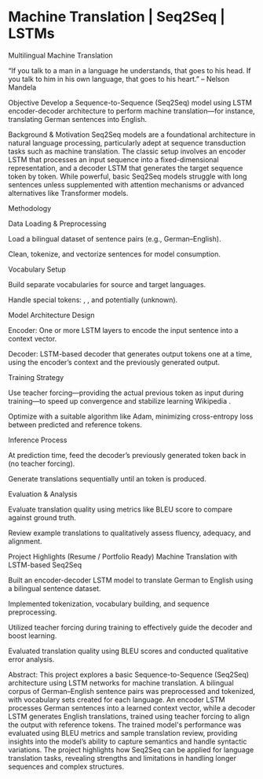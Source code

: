 # Machine Translation | Seq2Seq | LSTMs
Multilingual Machine Translation

“If you talk to a man in a language he understands, that goes to his head. If you talk to him in his own language, that goes to his heart.”
– Nelson Mandela


Objective
Develop a Sequence-to-Sequence (Seq2Seq) model using LSTM encoder-decoder architecture to perform machine translation—for instance, translating German sentences into English.

Background & Motivation
Seq2Seq models are a foundational architecture in natural language processing, particularly adept at sequence transduction tasks such as machine translation. The classic setup involves an encoder LSTM that processes an input sequence into a fixed-dimensional representation, and a decoder LSTM that generates the target sequence token by token. While powerful, basic Seq2Seq models struggle with long sentences unless supplemented with attention mechanisms or advanced alternatives like Transformer models.

Methodology

Data Loading & Preprocessing

Load a bilingual dataset of sentence pairs (e.g., German–English).

Clean, tokenize, and vectorize sentences for model consumption.

Vocabulary Setup

Build separate vocabularies for source and target languages.

Handle special tokens: <start>, <end>, and potentially <unk> (unknown).

Model Architecture Design

Encoder: One or more LSTM layers to encode the input sentence into a context vector.

Decoder: LSTM-based decoder that generates output tokens one at a time, using the encoder’s context and the previously generated output.

Training Strategy

Use teacher forcing—providing the actual previous token as input during training—to speed up convergence and stabilize learning 
Wikipedia
.

Optimize with a suitable algorithm like Adam, minimizing cross-entropy loss between predicted and reference tokens.

Inference Process

At prediction time, feed the decoder’s previously generated token back in (no teacher forcing).

Generate translations sequentially until an <end> token is produced.

Evaluation & Analysis

Evaluate translation quality using metrics like BLEU score to compare against ground truth.

Review example translations to qualitatively assess fluency, adequacy, and alignment.

Project Highlights (Resume / Portfolio Ready)
Machine Translation with LSTM-based Seq2Seq

Built an encoder-decoder LSTM model to translate German to English using a bilingual sentence dataset.

Implemented tokenization, vocabulary building, and sequence preprocessing.

Utilized teacher forcing during training to effectively guide the decoder and boost learning.

Evaluated translation quality using BLEU scores and conducted qualitative error analysis.


Abstract:
This project explores a basic Sequence-to-Sequence (Seq2Seq) architecture using LSTM networks for machine translation. A bilingual corpus of German–English sentence pairs was preprocessed and tokenized, with vocabulary sets created for each language. An encoder LSTM processes German sentences into a learned context vector, while a decoder LSTM generates English translations, trained using teacher forcing to align the output with reference tokens. The trained model's performance was evaluated using BLEU metrics and sample translation review, providing insights into the model’s ability to capture semantics and handle syntactic variations. The project highlights how Seq2Seq can be applied for language translation tasks, revealing strengths and limitations in handling longer sequences and complex structures.
